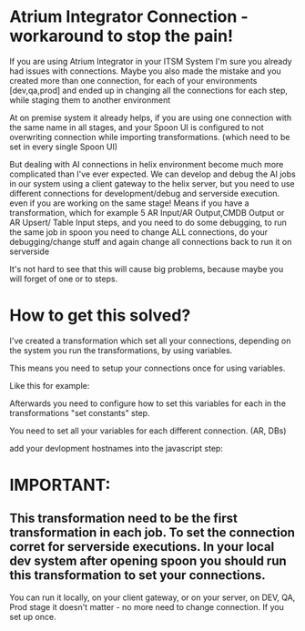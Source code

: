 # Atrium Integrator Connection - workaround to stop the pain!


If you are using Atrium Integrator in your ITSM System I'm sure you already had issues with connections.
Maybe you also made the mistake and you created more than one connection, for each of your environments [dev,qa,prod] and ended up in changing all the connections for each step, while staging them to another environment

At on premise system it already helps, if you are using one connection with the same name in all stages, and your Spoon UI is configured to not overwriting connection while importing  transformations. (which need to be set in every single Spoon UI)

But dealing with AI connections in helix environment become much more complicated than I've ever expected.
We can develop and debug the AI jobs in our system using a client gateway to the helix server, but you need to use different connections for development/debug and serverside execution. even if you are working on the same stage!
Means if you have a transformation, which for example 5 AR Input/AR Output,CMDB Output or AR Upsert/ Table Input steps, and you need to do some debugging, to run the same job in spoon you need to change ALL connections, do your debugging/change stuff and again change all connections back to run it on serverside

It's not hard to see that this will cause big problems, because maybe you will forget of one or to steps.

# How to get this solved?

I've created a transformation which set all your connections, depending on the system you run the transformations, by using variables.

 

This means you need to setup your connections once for using variables.

Like this for example:

 




Afterwards you need to configure how to set this variables for each in the transformations "set constants" step. 
 

You need to set all your variables for each different connection. (AR, DBs)

add your devlopment hostnames into the javascript step:
 



# IMPORTANT:
## This transformation need to be the first transformation in each job. To set the connection corret for serverside executions.  In your local dev system after opening spoon you should run this transformation to set your connections.


You can run it locally, on your client gateway, or on your server, on DEV, QA, Prod stage it doesn't matter - no more need to change connection. If you set up once.



